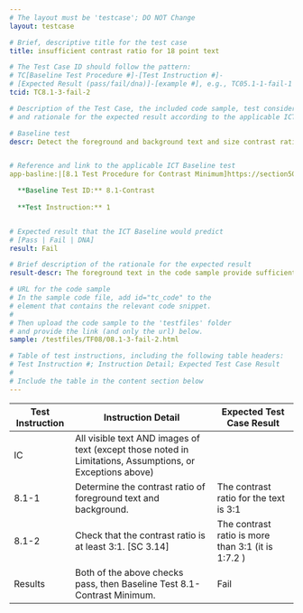 ```yaml
---
# The layout must be 'testcase'; DO NOT Change
layout: testcase

# Brief, descriptive title for the test case
title: insufficient contrast ratio for 18 point text

# The Test Case ID should follow the pattern: 
# TC[Baseline Test Procedure #]-[Test Instruction #]-
# [Expected Result (pass/fail/dna)]-[example #], e.g., TC05.1-1-fail-1
tcid: TC8.1-3-fail-2

# Description of the Test Case, the included code sample, test considerations,
# and rationale for the expected result according to the applicable ICT

# Baseline test
descr: Detect the foreground and background text and size contrast ratio. Determine whether contrast ratio is sufficient. The text in the code sample is sufficient contrast between the foreground and background.


# Reference and link to the applicable ICT Baseline test
app-basline:|[8.1 Test Procedure for Contrast Minimum]https://section508coordinators.github.io/ICTTestingBaseline/08Contrast.html#81-test-procedure-for-contrast-minimum

  **Baseline Test ID:** 8.1-Contrast
    
  **Test Instruction:** 1


# Expected result that the ICT Baseline would predict
# [Pass | Fail | DNA]
result: Fail

# Brief description of the rationale for the expected result
result-descr: The foreground text in the code sample provide sufficient contrast based on the text size, foreground color, and background color.

# URL for the code sample
# In the sample code file, add id="tc_code" to the 
# element that contains the relevant code snippet.
#
# Then upload the code sample to the 'testfiles' folder 
# and provide the link (and only the url) below.
sample: /testfiles/TF08/08.1-3-fail-2.html

# Table of test instructions, including the following table headers: 
# Test Instruction #; Instruction Detail; Expected Test Case Result
#
# Include the table in the content section below
---
```

| Test Instruction | Instruction Detail | Expected Test Case Result |
|------------------|--------------------|---------------------------|
|IC| All visible text AND images of text (except those noted in Limitations, Assumptions, or Exceptions above)|
| 8.1-1| Determine the contrast ratio of foreground text and background. | The contrast ratio for the text is 3:1 | 
| 8.1-2| Check that the contrast ratio is at least 3:1. [SC 3.14] | The contrast ratio is more than 3:1 (it is 1:7.2 ) |
| Results | Both of the above checks pass, then Baseline Test 8.1-Contrast Minimum.  | Fail |